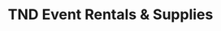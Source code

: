---
title: "TND Event Rentals & Supplies"
url: /renton/tnd-event-rentals-and-supplies/
shop: party
---
